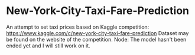 # New-York-City-Taxi-Fare-Prediction
An attempt to set taxi prices based on Kaggle competition: https://www.kaggle.com/c/new-york-city-taxi-fare-prediction
Dataset may be found on the website of the competition.
Node: The model hasn't been ended yet and I will still work on it.
